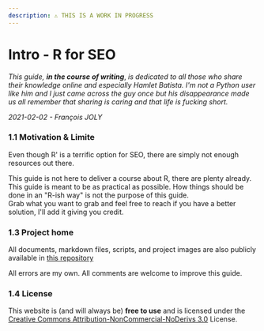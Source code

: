 ```yaml
---
description: ⚠️ THIS IS A WORK IN PROGRESS
---
```


# Intro - R for SEO

_This guide, **in the course of writing**_, _is dedicated to all those who share their knowledge online and especially Hamlet Batista. I'm not a Python user like him and I just came across the guy once but his disappearance made us all remember that sharing is caring and that life is fucking short._

_2021-02-02 - François JOLY_

### 1.1 Motivation & Limite

Even though R'  is a terrific option for SEO, there are simply not enough resources out there. 

This guide is not here to deliver a course about R, there are plenty already. This guide is meant to be as practical as possible. How things should be done in an "R-ish way" is not the purpose of this guide.   
Grab what you want to grab and feel free to reach if you have a better solution, I'll add it giving you credit.

### 1.3 Project home

All documents, markdown files, scripts, and project images are also publicly available in [this repository](https://github.com/pixgarden/rforseo)

All errors are my own. All comments are welcome to improve this guide.

### 1.4 License

This website is \(and will always be\) **free to use** and is licensed under the [Creative Commons Attribution-NonCommercial-NoDerivs 3.0](http://creativecommons.org/licenses/by-nc-nd/3.0/us/) License.

